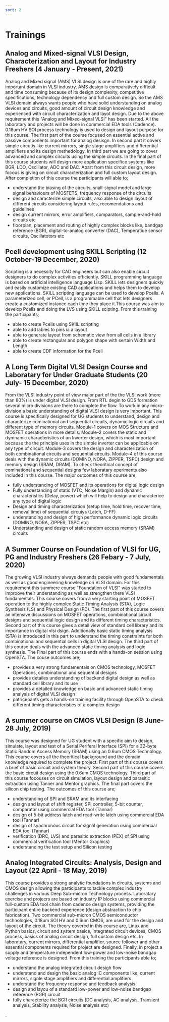 ```yaml
---
sort: 2
---
```


# Trainings 

## Analog and Mixed-signal VLSI Design, Characterization and Layout for Industry Freshers (4 January - Present, 2021)

Analog and Mixed signal (AMS) VLSI design is one of the rare and highly important domain in VLSI industry. AMS design is comparatively difficult and time consuming because of its design complexity, competitive specifications, technology dependency and full custom design. So the AMS VLSI domain always wants people who have solid understanding on analog devices and circuits, good amount of circuit design knowledge and experienced with circuit characterization and layot design. Due to the above requirement this "Analog and Mixed-signal VLSI" has been started. All the laboratary and projects will be done in commercial EDA tools (Cadence). 0.18um HV SOI process technology is used to design and layout purpose for this course. The first part of the course focused on essential active and passive components important for analog desisgn. In second part it covers simple circutis like current mirrors, single stage amplifiers and differential amplifiers and its design methedology. In third part we are going to cover advanced and complex circuits using the simple circuits. In the final part of this course students will design more application specifice systems like BGR, LDO, Oscillator, ADC and DAC. Apart from this circuit design, more focous is giving on circuit characterization and full custom layout design. After completion of this course the participants will able to;

- understand the biasing of the circuits, snall-signal model and large signal behaviours of MOSFETS, frequency response of the circuits
- design and caracterize simple circuits, also able to design layout of different circuits considering layout rules, recomendations and guidelines
- design current mirrors, error amplifiers, comparators, sample-and-hold circuits etc
- floorplan, placement and routing of highly complex blocks like, bandgap reference (BGR), digital-to-analog converter (DAC), Temperatiue sensor circuits, Oscillatotors etc 

## Pcell development using SKILL Scripting (12 October-19 December, 2020)

Scripting is a necessity for CAD engineers but can also enable circuit designers to do complex activities efficiently. SKILL programming language is based on artificial intelligence language Lisp. SKILL lets designers quickly and easily customize existing CAD applications and helps them to develop new applications.  SKILL scripting language can be used to develop Pcells. A parameterized cell, or PCell, is a programmable cell that lets designers create a customized instance each time they place it.This course was aim to develop Pcells and doing the LVS using SKILL scipting. From this training the participants;

- able to create Pcells using SKIIL scripting
- able to add lables to pins ia a layout
- able to generate layout from schematic view from all cells in a library
- able to create rectangular and polygon shape with sertain Width and Length
- able to create CDF information for the Pcell

## A Long Term Digital VLSI Design Course and Laboratary for Under Graduate Students (20 July- 15 December, 2020)

From the VLSI industry point of view major part of the the VLSI work (more than 80%) is under digital VLSI design. From RTL degin to GDS formation several micro divisions are there to complete the flow. To work in any micro-division a basic understanding of digital VLSI design is very important. This course is specifically designed for UG students to understand, design and characterize cominational and sequential circuits, dynamic logic circuits and different type of memory circuits. Module-1 covers on MOS Structure and MOSFET operations in more details. Module-2 covers the static and dymnamic characteristics of an Inverter design, which is most important because the the principle uses in the simple inverter can be applicable on any type of circuit. Module-3 covers the design and characterization of both combinational circuits and sequential circuits. Module-4 of this course deals with the dynamic circuits (DOMINO, NORA, ZIPPER, TSPC) design and memory design (SRAM, DRAM). To check theoritical concept of cominational and sequential designs few laboratary eperiments also included in this course. The major outcomes of this course are;

- fully understanding of MOSFET and its operations for digital logic design
- Fully undestanding of static (VTC, Noise Margin) and dynamic characteristics (Delay, power) which will help to design and characterice any type of digital logic
- Design and timing characterization (setup time, hold time, recover time, removal time) of sequential circuiys (Latch, D-FF)
- understanding and design of high performance dynamic logic circuits (DOMINO, NORA, ZIPPER, TSPC etc)
- Understanding and design of static random access memory (SRAM) circuits

## A Summer Course on Foundation of VLSI for UG, PG and Industry Freshers (26 Febary - 7 July, 2020)

The growing VLSI industry always demands people with good fundamentals as well as good engineering knowledge on VLSI domain. For this requirement this summere course "Foundation of VLSI" was started to improove their understanding as well as strengthen there VLSI fundamentals. This course covers from a very starting point of MOSFET operation to the highly complex Static Timing Analysis (STA), Logic Synthesis (LS) and Physical Design (PD). The first part of this course covers an intensive discussions on MOSFET operations, combinational circuit designs and sequential logic design and its different timing characteristics. Second part of this course gives a detail view of standard cell library and its importance in digital vlsi dsign. Additionally basic static timing analysis (STA) is introduced in this part to understand the timing constraints for both combinational and sequential cells in digital VLSI design. The third part of this course deals with the advanced static timing analysis and logic synthesis. The Final part of this course ends with a hands-on session using OpenSTA. The couse outcomes are;

- provides a very strong fundamentals on CMOS technology, MOSFET Operations, combinational and sequential designs
- provides detailes understanding of backend digital design as well as standard cell library and its use
- provides a detailed knowledge on basic and advanced static timing analysis of digital VLSI design
- patricepants gets a hands-on training facility through OpenSTA to check different timing characteristics of a complex design

## A summer course on CMOS VLSI Design (8 June- 28 July, 2019)

This course was designed for UG student with a specific aim to design, simulate, layout and test of a Serial Periferal Interface (SPI) for a 32-byte Static Random Access Memory (SRAM) using an 0.6um CMOS Technology. This course covers all the theoritical background and the domain knowledge required to complete the project. First part of this course covers a brief of basic circuit and system theory. Second part of this course covers the basic circuit design using the 0.6um CMOS technology. Third part of this course focouses on circuit simulation, layout design and parasitic extraction using Tanner and Mentor graphics. The final part covers the silicon chip testing. The outcomes of this course are;

- understanding of SPI and SRAM  and its interfacing
- design and layout of shift register, SPI controller, 5-bit counter, comparator using commercial EDA tool (Tannar) 
- design of 5-bit address latch and read-write latch using commercial EDA tool (Tannar)
- design of synchronous circuit for signal generation using commercial EDA tool (Tannar)
- verification (DRC, LVS) and parasitic extraction (PEX) of SPI using commercial verification tool (Mentor Graphics)
- understanding the test setup and Silicon testing

## Analog Integrated Circuits: Analysis, Design and Layout (22 April - 18 May, 2019)

This course provides a strong analytic foundations in circuits, systems and CMOS design allowing the participants to tackle complex industry challenges in various Deep Sub-micron Technology process. Laboratary exercise and projecrs are based on industry IP blocks using commercial full-custom EDA tool chain from cadence design systems, providing the participant entire backend experience (design abstraction to chip fabrication). Two commercial sub-micron CMOS semiconductor technologies, 0.18um SOI HV and 0.6um CMOS, are used for the design and layout of the circuit. The theory covered in this course are, Linux and Python basics, circuit and system basics, Integrated circuit devices, CMOS process, basics of analog circuit design, full custom design etc. In laboratary, current mirrors, differential amplifier, source follower and other essential components required for project are designed. Finally, in project a supply and temperature independent low-power and low-noise bandgap voltage reference is designed. From this training the participants able to;

- understand the analog integrated circuit desigh flow
- understand and design the basic analog IC components like, current mirrors, signle stage amplifiers and differential amplifiers
- understand the frequency response and feedback analysis
- design and layou of a standard low-power and low-noise bandgap reference (BGR) circuit
- fully characterize the BGR circuits (DC analysis, AC analysis, Transient analysis, Stability analysis, Noise analysis etc)

.
